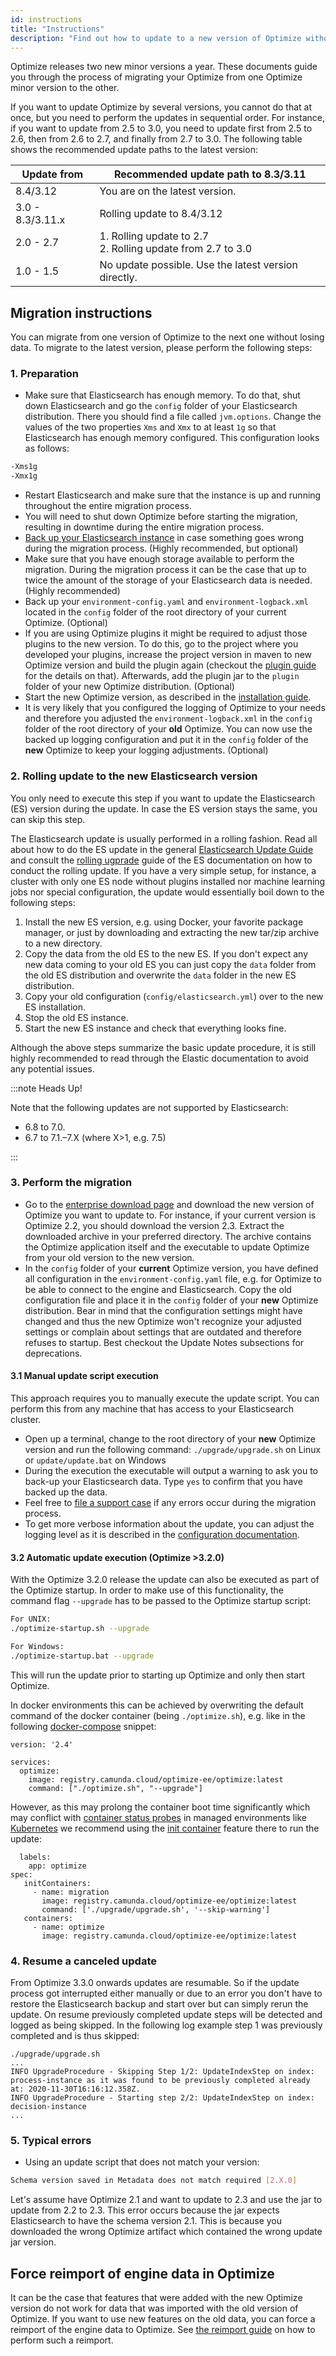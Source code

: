 ```yaml
---
id: instructions
title: "Instructions"
description: "Find out how to update to a new version of Optimize without losing your reports and dashboards."
---
```


Optimize releases two new minor versions a year. These documents guide you through the process of migrating your Optimize from one Optimize minor version to the other.

If you want to update Optimize by several versions, you cannot do that at once, but you need to perform the updates in sequential order. For instance, if you want to update from 2.5 to 3.0, you need to update first from 2.5 to 2.6, then from 2.6 to 2.7, and finally from 2.7 to 3.0. The following table shows the recommended update paths to the latest version:

| Update from      | Recommended update path to 8.3/3.11                               |
| ---------------- | ----------------------------------------------------------------- |
| 8.4/3.12         | You are on the latest version.                                    |
| 3.0 - 8.3/3.11.x | Rolling update to 8.4/3.12                                        |
| 2.0 - 2.7        | 1. Rolling update to 2.7 <br /> 2. Rolling update from 2.7 to 3.0 |
| 1.0 - 1.5        | No update possible. Use the latest version directly.              |

## Migration instructions

You can migrate from one version of Optimize to the next one without losing data. To migrate to the latest version, please perform the following steps:

### 1. Preparation

- Make sure that Elasticsearch has enough memory. To do that, shut down Elasticsearch and go the `config` folder of your Elasticsearch distribution. There you should find a file called `jvm.options`. Change the values of the two properties `Xms` and `Xmx` to at least `1g` so that Elasticsearch has enough memory configured. This configuration looks as follows:

```bash
-Xms1g
-Xmx1g
```

- Restart Elasticsearch and make sure that the instance is up and running throughout the entire migration process.
- You will need to shut down Optimize before starting the migration, resulting in downtime during the entire migration process.
- [Back up your Elasticsearch instance](https://www.elastic.co/guide/en/elasticsearch/reference/current/modules-snapshots.html) in case something goes wrong during the migration process. (Highly recommended, but optional)
- Make sure that you have enough storage available to perform the migration. During the migration process it can be the case that up to twice the amount of the storage of your Elasticsearch data is needed. (Highly recommended)
- Back up your `environment-config.yaml` and `environment-logback.xml` located in the `config` folder of the root directory of your current Optimize. (Optional)
- If you are using Optimize plugins it might be required to adjust those plugins to the new version. To do this, go to the project where you developed your plugins, increase the project version in maven to new Optimize version and build the plugin again (checkout the [plugin guide](../plugins/plugin-system.md) for the details on that). Afterwards, add the plugin jar to the `plugin` folder of your new Optimize distribution. (Optional)
- Start the new Optimize version, as described in the [installation guide](../install-and-start.md).
- It is very likely that you configured the logging of Optimize to your needs and therefore you adjusted the `environment-logback.xml` in the `config` folder of the root directory of your **old** Optimize. You can now use the backed up logging configuration and put it in the `config` folder of the **new** Optimize to keep your logging adjustments. (Optional)

### 2. Rolling update to the new Elasticsearch version

You only need to execute this step if you want to update the Elasticsearch (ES) version during the update. In case the ES version stays the same, you can skip this step.

The Elasticsearch update is usually performed in a rolling fashion. Read all about how to do the ES update in the general [Elasticsearch Update Guide](https://www.elastic.co/guide/en/elasticsearch/reference/current/setup-upgrade.html) and consult the [rolling ugprade](https://www.elastic.co/guide/en/elasticsearch/reference/current/rolling-upgrades.html) guide of the ES documentation on how to conduct the rolling update. If you have a very simple setup, for instance, a cluster with only one ES node without plugins installed nor machine learning jobs nor special configuration, the update would essentially boil down to the following steps:

1. Install the new ES version, e.g. using Docker, your favorite package manager, or just by downloading and extracting the new tar/zip archive to a new directory.
2. Copy the data from the old ES to the new ES. If you don't expect any new data coming to your old ES you can just copy the `data` folder from the old ES distribution and overwrite the `data` folder in the new ES distribution.
3. Copy your old configuration (`config/elasticsearch.yml`) over to the new ES installation.
4. Stop the old ES instance.
5. Start the new ES instance and check that everything looks fine.

Although the above steps summarize the basic update procedure, it is still highly recommended to read through the Elastic documentation to avoid any potential issues.

:::note Heads Up!

Note that the following updates are not supported by Elasticsearch:

- 6.8 to 7.0.
- 6.7 to 7.1.–7.X (where X>1, e.g. 7.5)

:::

### 3. Perform the migration

- Go to the [enterprise download page](https://docs.camunda.org/enterprise/download/#camunda-optimize) and download the new version of Optimize you want to update to. For instance, if your current version is Optimize 2.2, you should download the version 2.3. Extract the downloaded archive in your preferred directory. The archive contains the Optimize application itself and the executable to update Optimize from your old version to the new version.
- In the `config` folder of your **current** Optimize version, you have defined all configuration in the `environment-config.yaml` file, e.g. for Optimize to be able to connect to the engine and Elasticsearch. Copy the old configuration file and place it in the `config` folder of your **new** Optimize distribution. Bear in mind that the configuration settings might have changed and thus the new Optimize won't recognize your adjusted settings or complain about settings that are outdated and therefore refuses to startup. Best checkout the Update Notes subsections for deprecations.

#### 3.1 Manual update script execution

This approach requires you to manually execute the update script. You can perform this from any machine that has access to your Elasticsearch cluster.

- Open up a terminal, change to the root directory of your **new** Optimize version and run the following command: `./upgrade/upgrade.sh` on Linux or `update/update.bat` on Windows
- During the execution the executable will output a warning to ask you to back-up your Elasticsearch data. Type `yes` to confirm that you have backed up the data.
- Feel free to [file a support case](https://docs.camunda.org/enterprise/support/) if any errors occur during the migration process.
- To get more verbose information about the update, you can adjust the logging level as it is described in the [configuration documentation](./../configuration/logging.md).

#### 3.2 Automatic update execution (Optimize >3.2.0)

With the Optimize 3.2.0 release the update can also be executed as part of the Optimize startup. In order to make use of this functionality, the command flag `--upgrade` has to be passed to the Optimize startup script:

```bash
For UNIX:
./optimize-startup.sh --upgrade

For Windows:
./optimize-startup.bat --upgrade
```

This will run the update prior to starting up Optimize and only then start Optimize.

In docker environments this can be achieved by overwriting the default command of the docker container (being `./optimize.sh`), e.g. like in the following [docker-compose](https://docs.docker.com/compose/) snippet:

```
version: '2.4'

services:
  optimize:
    image: registry.camunda.cloud/optimize-ee/optimize:latest
    command: ["./optimize.sh", "--upgrade"]
```

However, as this may prolong the container boot time significantly which may conflict with [container status probes](https://kubernetes.io/docs/tasks/configure-pod-container/configure-liveness-readiness-startup-probes/) in managed environments like [Kubernetes](https://kubernetes.io/) we recommend using the [init container](https://kubernetes.io/docs/concepts/workloads/pods/init-containers/) feature there to run the update:

```
  labels:
    app: optimize
spec:
   initContainers:
     - name: migration
       image: registry.camunda.cloud/optimize-ee/optimize:latest
       command: ['./upgrade/upgrade.sh', '--skip-warning']
   containers:
     - name: optimize
       image: registry.camunda.cloud/optimize-ee/optimize:latest
```

### 4. Resume a canceled update

From Optimize 3.3.0 onwards updates are resumable. So if the update process got interrupted either manually or due to an error you don't have to restore the Elasticsearch backup and start over but can simply rerun the update. On resume previously completed update steps will be detected and logged as being skipped. In the following log example step 1 was previously completed and is thus skipped:

```
./upgrade/upgrade.sh
...
INFO UpgradeProcedure - Skipping Step 1/2: UpdateIndexStep on index: process-instance as it was found to be previously completed already at: 2020-11-30T16:16:12.358Z.
INFO UpgradeProcedure - Starting step 2/2: UpdateIndexStep on index: decision-instance
...
```

### 5. Typical errors

- Using an update script that does not match your version:

```bash
Schema version saved in Metadata does not match required [2.X.0]
```

Let's assume have Optimize 2.1 and want to update to 2.3 and use the jar to update from 2.2 to 2.3. This error occurs because the jar expects Elasticsearch to have the schema version 2.1. This is because you downloaded the wrong Optimize artifact which contained the wrong update jar version.

## Force reimport of engine data in Optimize

It can be the case that features that were added with the new Optimize version do not work for data that was imported with the old version of Optimize. If you want to use new features on the old data, you can force a reimport of the engine data to Optimize. See [the reimport guide](./../reimport.md) on how to perform such a reimport.

